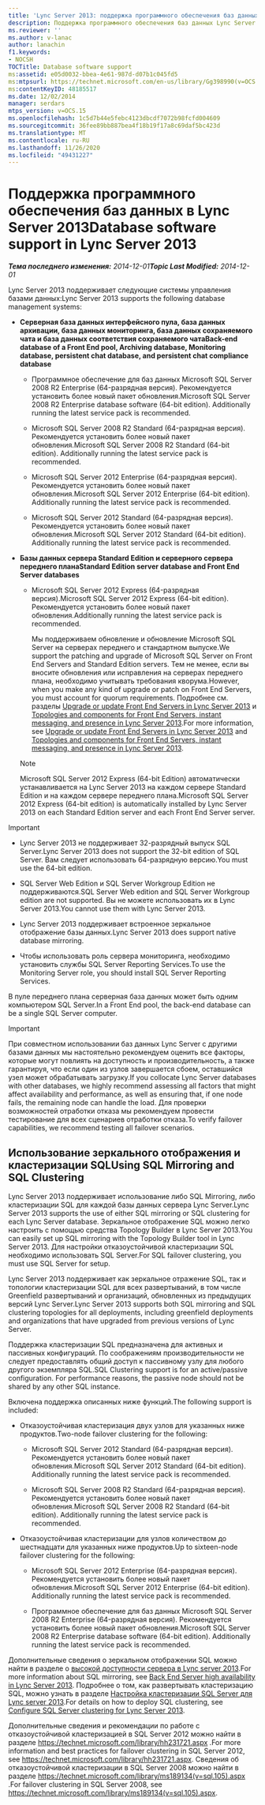 ```yaml
---
title: 'Lync Server 2013: поддержка программного обеспечения баз данных'
description: Поддержка программного обеспечения баз данных Lync Server 2013.
ms.reviewer: ''
ms.author: v-lanac
author: lanachin
f1.keywords:
- NOCSH
TOCTitle: Database software support
ms:assetid: e05d0032-bbea-4e61-987d-d07b1c045fd5
ms:mtpsurl: https://technet.microsoft.com/en-us/library/Gg398990(v=OCS.15)
ms:contentKeyID: 48185517
ms.date: 12/02/2014
manager: serdars
mtps_version: v=OCS.15
ms.openlocfilehash: 1c5d7b44e5febc4123dbcdf7072b98fcfd004609
ms.sourcegitcommit: 36fee89bb887bea4f18b19f17a8c69daf5bc423d
ms.translationtype: MT
ms.contentlocale: ru-RU
ms.lasthandoff: 11/26/2020
ms.locfileid: "49431227"
---
```

# <a name="database-software-support-in-lync-server-2013"></a><span data-ttu-id="d2345-103">Поддержка программного обеспечения баз данных в Lync Server 2013</span><span class="sxs-lookup"><span data-stu-id="d2345-103">Database software support in Lync Server 2013</span></span>

<div data-xmlns="http://www.w3.org/1999/xhtml">

<div class="topic" data-xmlns="http://www.w3.org/1999/xhtml" data-msxsl="urn:schemas-microsoft-com:xslt" data-cs="https://msdn.microsoft.com/">

<div data-asp="https://msdn2.microsoft.com/asp">



</div>

<div id="mainSection">

<div id="mainBody"><span data-ttu-id="d2345-104">

<span> </span></span><span class="sxs-lookup"><span data-stu-id="d2345-104">

<span> </span></span></span>

<span data-ttu-id="d2345-105">_**Тема последнего изменения:** 2014-12-01_</span><span class="sxs-lookup"><span data-stu-id="d2345-105">_**Topic Last Modified:** 2014-12-01_</span></span>

<span data-ttu-id="d2345-106">Lync Server 2013 поддерживает следующие системы управления базами данных:</span><span class="sxs-lookup"><span data-stu-id="d2345-106">Lync Server 2013 supports the following database management systems:</span></span>

  - <span data-ttu-id="d2345-107">**Серверная база данных интерфейсного пула, база данных архивации, база данных мониторинга, база данных сохраняемого чата и база данных соответствия сохраняемого чата**</span><span class="sxs-lookup"><span data-stu-id="d2345-107">**Back-end database of a Front End pool, Archiving database, Monitoring database, persistent chat database, and persistent chat compliance database**</span></span>
    
      - <span data-ttu-id="d2345-p101">Программное обеспечение для баз данных Microsoft SQL Server 2008 R2 Enterprise (64-разрядная версия). Рекомендуется установить более новый пакет обновления.</span><span class="sxs-lookup"><span data-stu-id="d2345-p101">Microsoft SQL Server 2008 R2 Enterprise database software (64-bit edition). Additionally running the latest service pack is recommended.</span></span>
    
      - <span data-ttu-id="d2345-p102">Microsoft SQL Server 2008 R2 Standard (64-разрядная версия). Рекомендуется установить более новый пакет обновления.</span><span class="sxs-lookup"><span data-stu-id="d2345-p102">Microsoft SQL Server 2008 R2 Standard (64-bit edition). Additionally running the latest service pack is recommended.</span></span>
    
      - <span data-ttu-id="d2345-p103">Microsoft SQL Server 2012 Enterprise (64-разрядная версия). Рекомендуется установить более новый пакет обновления.</span><span class="sxs-lookup"><span data-stu-id="d2345-p103">Microsoft SQL Server 2012 Enterprise (64-bit edition). Additionally running the latest service pack is recommended.</span></span>
    
      - <span data-ttu-id="d2345-p104">Microsoft SQL Server 2012 Standard (64-разрядная версия). Рекомендуется установить более новый пакет обновления.</span><span class="sxs-lookup"><span data-stu-id="d2345-p104">Microsoft SQL Server 2012 Standard (64-bit edition). Additionally running the latest service pack is recommended.</span></span>

  - <span data-ttu-id="d2345-116">**Базы данных сервера Standard Edition и серверного сервера переднего плана**</span><span class="sxs-lookup"><span data-stu-id="d2345-116">**Standard Edition server database and Front End Server databases**</span></span>
    
      - <span data-ttu-id="d2345-117">Microsoft SQL Server 2012 Express (64-разрядная версия).</span><span class="sxs-lookup"><span data-stu-id="d2345-117">Microsoft SQL Server 2012 Express (64-bit edition).</span></span> <span data-ttu-id="d2345-118">Рекомендуется установить более новый пакет обновления.</span><span class="sxs-lookup"><span data-stu-id="d2345-118">Additionally running the latest service pack is recommended.</span></span>
        
        <span data-ttu-id="d2345-119">Мы поддерживаем обновление и обновление Microsoft SQL Server на серверах переднего и стандартном выпуске.</span><span class="sxs-lookup"><span data-stu-id="d2345-119">We support the patching and upgrade of Microsoft SQL Server on Front End Servers and Standard Edition servers.</span></span> <span data-ttu-id="d2345-120">Тем не менее, если вы вносите обновления или исправления на серверах переднего плана, необходимо учитывать требования кворума.</span><span class="sxs-lookup"><span data-stu-id="d2345-120">However, when you make any kind of upgrade or patch on Front End Servers, you must account for quorum requirements.</span></span> <span data-ttu-id="d2345-121">Подробнее см. разделы [Upgrade or update Front End Servers in Lync Server 2013](lync-server-2013-upgrade-or-update-front-end-servers.md) и [Topologies and components for Front End Servers, instant messaging, and presence in Lync Server 2013](lync-server-2013-topologies-and-components-for-front-end-servers-instant-messaging-and-presence.md).</span><span class="sxs-lookup"><span data-stu-id="d2345-121">For more information, see [Upgrade or update Front End Servers in Lync Server 2013](lync-server-2013-upgrade-or-update-front-end-servers.md) and [Topologies and components for Front End Servers, instant messaging, and presence in Lync Server 2013](lync-server-2013-topologies-and-components-for-front-end-servers-instant-messaging-and-presence.md).</span></span>
    
    <div>
    

    > [!NOTE]  
    > <span data-ttu-id="d2345-122">Microsoft SQL Server 2012 Express (64-bit Edition) автоматически устанавливается на Lync Server 2013 на каждом сервере Standard Edition и на каждом сервере переднего плана.</span><span class="sxs-lookup"><span data-stu-id="d2345-122">Microsoft SQL Server 2012 Express (64-bit edition) is automatically installed by Lync Server 2013 on each Standard Edition server and each Front End Server server.</span></span>

    
    </div>

<div>


> [!IMPORTANT]  
> <UL>
> <LI>
> <P><span data-ttu-id="d2345-123">Lync Server 2013 не поддерживает 32-разрядный выпуск SQL Server.</span><span class="sxs-lookup"><span data-stu-id="d2345-123">Lync Server 2013 does not support the 32-bit edition of SQL Server.</span></span> <span data-ttu-id="d2345-124">Вам следует использовать 64-разрядную версию.</span><span class="sxs-lookup"><span data-stu-id="d2345-124">You must use the 64-bit edition.</span></span></P>
> <LI>
> <P><span data-ttu-id="d2345-125">SQL Server Web Edition и SQL Server Workgroup Edition не поддерживаются.</span><span class="sxs-lookup"><span data-stu-id="d2345-125">SQL Server Web edition and SQL Server Workgroup edition are not supported.</span></span> <span data-ttu-id="d2345-126">Вы не можете использовать их в Lync Server 2013.</span><span class="sxs-lookup"><span data-stu-id="d2345-126">You cannot use them with Lync Server 2013.</span></span></P>
> <LI>
> <P><span data-ttu-id="d2345-127">Lync Server 2013 поддерживает встроенное зеркальное отображение базы данных.</span><span class="sxs-lookup"><span data-stu-id="d2345-127">Lync Server 2013 does support native database mirroring.</span></span></P>
> <LI>
> <P><span data-ttu-id="d2345-128">Чтобы использовать роль сервера мониторинга, необходимо установить службы SQL Server Reporting Services.</span><span class="sxs-lookup"><span data-stu-id="d2345-128">To use the Monitoring Server role, you should install SQL Server Reporting Services.</span></span></P></LI></UL>



</div>

<span data-ttu-id="d2345-129">В пуле переднего плана серверная база данных может быть одним компьютером SQL Server.</span><span class="sxs-lookup"><span data-stu-id="d2345-129">In a Front End pool, the back-end database can be a single SQL Server computer.</span></span>

<div>


> [!IMPORTANT]  
> <span data-ttu-id="d2345-130">При совместном использовании баз данных Lync Server с другими базами данных мы настоятельно рекомендуем оценить все факторы, которые могут повлиять на доступность и производительность, а также гарантируя, что если один из узлов завершается сбоем, оставшийся узел может обрабатывать загрузку.</span><span class="sxs-lookup"><span data-stu-id="d2345-130">If you collocate Lync Server databases with other databases, we highly recommend assessing all factors that might affect availability and performance, as well as ensuring that, if one node fails, the remaining node can handle the load.</span></span> <span data-ttu-id="d2345-131">Для проверки возможностей отработки отказа мы рекомендуем провести тестирование для всех сценариев отработки отказа.</span><span class="sxs-lookup"><span data-stu-id="d2345-131">To verify failover capabilities, we recommend testing all failover scenarios.</span></span>



</div>

<div>

## <a name="using-sql-mirroring-and-sql-clustering"></a><span data-ttu-id="d2345-132">Использование зеркального отображения и кластеризации SQL</span><span class="sxs-lookup"><span data-stu-id="d2345-132">Using SQL Mirroring and SQL Clustering</span></span>

<span data-ttu-id="d2345-133">Lync Server 2013 поддерживает использование либо SQL Mirroring, либо кластеризации SQL для каждой базы данных сервера Lync Server.</span><span class="sxs-lookup"><span data-stu-id="d2345-133">Lync Server 2013 supports the use of either SQL mirroring or SQL clustering for each Lync Server database.</span></span> <span data-ttu-id="d2345-134">Зеркальное отображение SQL можно легко настроить с помощью средства Topology Builder в Lync Server 2013.</span><span class="sxs-lookup"><span data-stu-id="d2345-134">You can easily set up SQL mirroring with the Topology Builder tool in Lync Server 2013.</span></span> <span data-ttu-id="d2345-135">Для настройки отказоустойчивой кластеризации SQL необходимо использовать SQL Server.</span><span class="sxs-lookup"><span data-stu-id="d2345-135">For SQL failover clustering, you must use SQL Server for setup.</span></span>

<span data-ttu-id="d2345-136">Lync Server 2013 поддерживает как зеркальное отражение SQL, так и топологии кластеризации SQL для всех развертываний, в том числе Greenfield развертываний и организаций, обновленных из предыдущих версий Lync Server.</span><span class="sxs-lookup"><span data-stu-id="d2345-136">Lync Server 2013 supports both SQL mirroring and SQL clustering topologies for all deployments, including greenfield deployments and organizations that have upgraded from previous versions of Lync Server.</span></span>

<span data-ttu-id="d2345-p111">Поддержка кластеризации SQL предназначена для активных и пассивных конфигураций. По соображениям производительности не следует предоставлять общий доступ к пассивному узлу для любого другого экземпляра SQL.</span><span class="sxs-lookup"><span data-stu-id="d2345-p111">SQL Clustering support is for an active/passive configuration. For performance reasons, the passive node should not be shared by any other SQL instance.</span></span>

<span data-ttu-id="d2345-139">Включена поддержка описанных ниже функций.</span><span class="sxs-lookup"><span data-stu-id="d2345-139">The following support is included:</span></span>

  - <span data-ttu-id="d2345-140">Отказоустойчивая кластеризация двух узлов для указанных ниже продуктов.</span><span class="sxs-lookup"><span data-stu-id="d2345-140">Two-node failover clustering for the following:</span></span>
    
      - <span data-ttu-id="d2345-p112">Microsoft SQL Server 2012 Standard (64-разрядная версия). Рекомендуется установить более новый пакет обновления.</span><span class="sxs-lookup"><span data-stu-id="d2345-p112">Microsoft SQL Server 2012 Standard (64-bit edition). Additionally running the latest service pack is recommended.</span></span>
    
      - <span data-ttu-id="d2345-p113">Microsoft SQL Server 2008 R2 Standard (64-разрядная версия). Рекомендуется установить более новый пакет обновления.</span><span class="sxs-lookup"><span data-stu-id="d2345-p113">Microsoft SQL Server 2008 R2 Standard (64-bit edition). Additionally running the latest service pack is recommended.</span></span>

  - <span data-ttu-id="d2345-145">Отказоустойчивая кластеризации для узлов количеством до шестнадцати для указанных ниже продуктов.</span><span class="sxs-lookup"><span data-stu-id="d2345-145">Up to sixteen-node failover clustering for the following:</span></span>
    
      - <span data-ttu-id="d2345-p114">Microsoft SQL Server 2012 Enterprise (64-разрядная версия). Рекомендуется установить более новый пакет обновления.</span><span class="sxs-lookup"><span data-stu-id="d2345-p114">Microsoft SQL Server 2012 Enterprise (64-bit edition). Additionally running the latest service pack is recommended.</span></span>
    
      - <span data-ttu-id="d2345-p115">Программное обеспечение для баз данных Microsoft SQL Server 2008 R2 Enterprise (64-разрядная версия). Рекомендуется установить более новый пакет обновления.</span><span class="sxs-lookup"><span data-stu-id="d2345-p115">Microsoft SQL Server 2008 R2 Enterprise database software (64-bit edition). Additionally running the latest service pack is recommended.</span></span>

<span data-ttu-id="d2345-150">Дополнительные сведения о зеркальном отображении SQL можно найти в разделе о [высокой доступности сервера в Lync server 2013](lync-server-2013-back-end-server-high-availability.md).</span><span class="sxs-lookup"><span data-stu-id="d2345-150">For more information about SQL mirroring, see [Back End Server high availability in Lync Server 2013](lync-server-2013-back-end-server-high-availability.md).</span></span> <span data-ttu-id="d2345-151">Подробнее о том, как развертывать кластеризацию SQL, можно узнать в разделе [Настройка кластеризации SQL Server для Lync server 2013](lync-server-2013-configure-sql-server-clustering.md).</span><span class="sxs-lookup"><span data-stu-id="d2345-151">For details on how to deploy SQL clustering, see [Configure SQL Server clustering for Lync Server 2013](lync-server-2013-configure-sql-server-clustering.md).</span></span>

<span data-ttu-id="d2345-152">Дополнительные сведения и рекомендации по работе с отказоустойчивой кластеризацией в SQL Server 2012 можно найти в разделе <https://technet.microsoft.com/library/hh231721.aspx> .</span><span class="sxs-lookup"><span data-stu-id="d2345-152">For more information and best practices for failover clustering in SQL Server 2012, see <https://technet.microsoft.com/library/hh231721.aspx>.</span></span> <span data-ttu-id="d2345-153">Сведения об отказоустойчивой кластеризации в SQL Server 2008 можно найти в разделе <https://technet.microsoft.com/library/ms189134(v=sql.105).aspx> .</span><span class="sxs-lookup"><span data-stu-id="d2345-153">For failover clustering in SQL Server 2008, see <https://technet.microsoft.com/library/ms189134(v=sql.105).aspx>.</span></span>

<span data-ttu-id="d2345-154"></div>

</div>

<span> </span>

</div>

</div>

</span><span class="sxs-lookup"><span data-stu-id="d2345-154"></div>

</div>

<span> </span>

</div>

</div>

</span></span></div>

